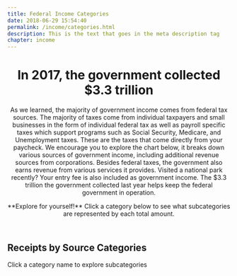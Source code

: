 ```yaml
---
title: Federal Income Categories
date: 2018-06-29 15:54:40
permalink: /income/categories.html
description: This is the text that goes in the meta description tag
chapter: income
---
```


<header>
    <h1>In 2017, the government collected <span class="strong">$3.3 trillion</span></h1>
    <div class="lead-wrapper">
        <div class="lead">
        <p>As we learned, the majority of government income comes from federal tax sources. The majority of taxes come from individual taxpayers and small businesses in the form of individual federal tax as well as payroll specific taxes which support programs such as Social Security, Medicare, and Unemployment taxes. These are the taxes that come directly from your paycheck.  We encourage you to explore the chart below, it breaks down various sources of government income, including additional revenue sources from corporations. Besides federal taxes, the government also earns revenue from various services it provides. Visited a national park recently? Your entry fee is also included as government income. The $3.3 trillion the government collected last year helps keep the federal government in operation.</p>
        </div>
        <div class="fact-box fact-box--out-right sr-only">
            **Explore for yourself!** Click a category below to see what subcategories are represented by each total amount.
        </div>
    </div>
</header>

## Receipts by Source Categories
<div class="hint">Click a category name to explore subcategories</div>

<div id="viz"></div>

<script src="../assets/income/categories.js" />
